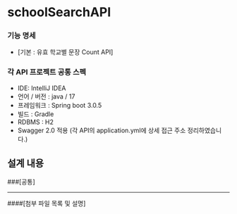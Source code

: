 # schoolSearchAPI
### 기능 명세 

* [기본 : 유효 학교별 문장 Count API]

### 각 API 프로젝트 공통 스펙
- IDE: IntelliJ IDEA
- 언어 / 버전 : java / 17
- 프레임워크 : Spring boot 3.0.5
- 빌드 : Gradle
- RDBMS : H2
- Swagger 2.0 적용
  (각 API의 application.yml에 상세 접근 주소 정리하였습니다.)

## 설계 내용
###[공통]

* * *
####[첨부 파일 목록 및 설명]
